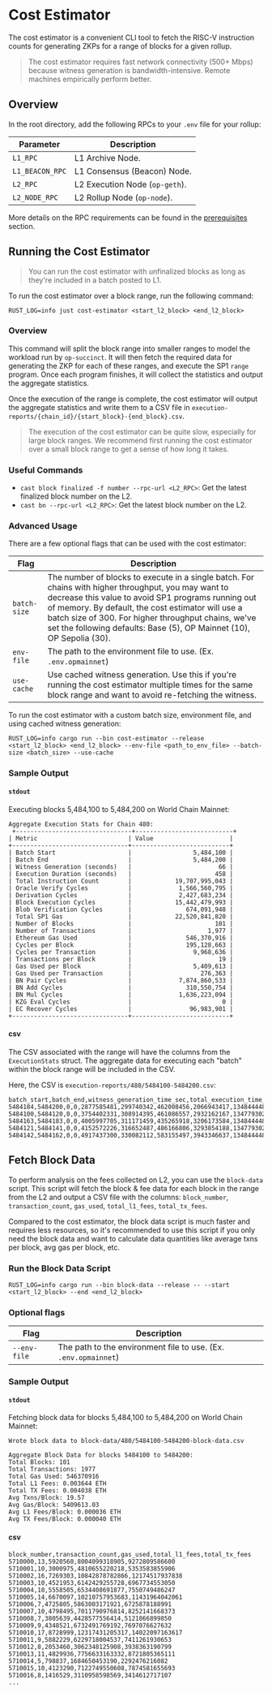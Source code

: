 # Cost Estimator

The cost estimator is a convenient CLI tool to fetch the RISC-V instruction counts for generating ZKPs for a range of blocks for a given rollup. 

> The cost estimator requires fast network connectivity (500+ Mbps) because witness generation is bandwidth-intensive. Remote machines empirically perform better.

## Overview

In the root directory, add the following RPCs to your `.env` file for your rollup:

| Parameter | Description |
|-----------|-------------|
| `L1_RPC` | L1 Archive Node. |
| `L1_BEACON_RPC` | L1 Consensus (Beacon) Node. |
| `L2_RPC` | L2 Execution Node (`op-geth`). |
| `L2_NODE_RPC` | L2 Rollup Node (`op-node`). |

More details on the RPC requirements can be found in the [prerequisites](../getting-started/prerequisites.md) section.

## Running the Cost Estimator

> You can run the cost estimator with unfinalized blocks as long as they're included in a batch posted to L1.

To run the cost estimator over a block range, run the following command:

```shell
RUST_LOG=info just cost-estimator <start_l2_block> <end_l2_block>
```

### Overview

This command will split the block range into smaller ranges to model the workload run by `op-succinct`. It will then fetch the required data for generating the ZKP for each of these ranges, and execute the SP1 `range` program. Once each program finishes, it will collect the statistics and output the aggregate statistics.

Once the execution of the range is complete, the cost estimator will output the aggregate statistics and write them to a CSV file in `execution-reports/{chain_id}/{start_block}-{end_block}.csv`.

> The execution of the cost estimator can be quite slow, especially for large block ranges. We recommend first running the cost estimator over a small block range to get a sense of how long it takes.

### Useful Commands

- `cast block finalized -f number --rpc-url <L2_RPC>`: Get the latest finalized block number on the L2.
- `cast bn --rpc-url <L2_RPC>`: Get the latest block number on the L2.

### Advanced Usage

There are a few optional flags that can be used with the cost estimator:

| Flag | Description |
|-----------|-------------|
| `batch-size` | The number of blocks to execute in a single batch. For chains with higher throughput, you may want to decrease this value to avoid SP1 programs running out of memory. By default, the cost estimator will use a batch size of 300. For higher throughput chains, we've set the following defaults: Base (5), OP Mainnet (10), OP Sepolia (30). |
| `env-file` | The path to the environment file to use. (Ex. `.env.opmainnet`) |
| `use-cache` | Use cached witness generation. Use this if you're running the cost estimator multiple times for the same block range and want to avoid re-fetching the witness. |

To run the cost estimator with a custom batch size, environment file, and using cached witness generation:

```shell
RUST_LOG=info cargo run --bin cost-estimator --release <start_l2_block> <end_l2_block> --env-file <path_to_env_file> --batch-size <batch_size> --use-cache
```

### Sample Output

#### `stdout`

Executing blocks 5,484,100 to 5,484,200 on World Chain Mainnet:

```shell
Aggregate Execution Stats for Chain 480: 
 +--------------------------------+---------------------------+
| Metric                         | Value                     |
+--------------------------------+---------------------------+
| Batch Start                    |                 5,484,100 |
| Batch End                      |                 5,484,200 |
| Witness Generation (seconds)   |                        66 |
| Execution Duration (seconds)   |                       458 |
| Total Instruction Count        |            19,707,995,043 |
| Oracle Verify Cycles           |             1,566,560,795 |
| Derivation Cycles              |             2,427,683,234 |
| Block Execution Cycles         |            15,442,479,993 |
| Blob Verification Cycles       |               674,091,948 |
| Total SP1 Gas                  |            22,520,841,820 |
| Number of Blocks               |                       101 |
| Number of Transactions         |                     1,977 |
| Ethereum Gas Used              |               546,370,916 |
| Cycles per Block               |               195,128,663 |
| Cycles per Transaction         |                 9,968,636 |
| Transactions per Block         |                        19 |
| Gas Used per Block             |                 5,409,613 |
| Gas Used per Transaction       |                   276,363 |
| BN Pair Cycles                 |             7,874,860,533 |
| BN Add Cycles                  |               310,550,754 |
| BN Mul Cycles                  |             1,636,223,094 |
| KZG Eval Cycles                |                         0 |
| EC Recover Cycles              |                96,983,901 |
+--------------------------------+---------------------------+
```

#### csv

The CSV associated with the range will have the columns from the `ExecutionStats` struct. The aggregate data for executing each "batch" within the block range will be included in the CSV.

Here, the CSV is `execution-reports/480/5484100-5484200.csv`:

```csv
batch_start,batch_end,witness_generation_time_sec,total_execution_time_sec,total_instruction_count,oracle_verify_instruction_count,derivation_instruction_count,block_execution_instruction_count,blob_verification_instruction_count,total_sp1_gas,nb_blocks,nb_transactions,eth_gas_used,l1_fees,total_tx_fees,cycles_per_block,cycles_per_transaction,transactions_per_block,gas_used_per_block,gas_used_per_transaction,bn_pair_cycles,bn_add_cycles,bn_mul_cycles,kzg_eval_cycles,ec_recover_cycles
5484184,5484200,0,0,2877585481,299740342,462008456,2066943417,134844448,3304337522,17,316,81926057,540908658541982,596950839845253,169269734,9106283,18,4819179,259259,1017572318,40106182,211873811,0,11948870
5484100,5484120,0,0,3754402331,308914395,461086557,2932162167,134779302,4287957207,21,350,106933244,710095197624994,783053876268826,178781063,10726863,16,5092059,305523,1561122615,61455811,324588766,0,14705709
5484163,5484183,0,0,4005997705,311171459,435265918,3206173584,134844448,4570091686,21,365,110883055,690170871678571,779801718014140,190761795,10975336,17,5280145,303789,1676711949,66155955,346844998,0,17337504
5484121,5484141,0,0,4152572226,316652487,486166806,3293854188,134779302,4746305028,21,440,117222955,767310117504021,846733606470274,197741534,9437664,20,5582045,266415,1584230563,62520537,329178548,0,25124445
5484142,5484162,0,0,4917437300,330082112,583155497,3943346637,134844448,5612150377,21,506,129405605,935016666707488,1031433531465147,234163680,9718255,24,6162171,255742,2035223088,80312269,423736971,0,27867373
```

## Fetch Block Data

To perform analysis on the fees collected on L2, you can use the `block-data` script. This script will fetch the block & fee data for each block in the range from the L2 and output a CSV file with the columns: `block_number`, `transaction_count`, `gas_used`, `total_l1_fees`, `total_tx_fees`.

Compared to the cost estimator, the block data script is much faster and requires less resources, so it's recommended to use this script if you only need the block data and want to calculate data quantities like average txns per block, avg gas per block, etc.

### Run the Block Data Script

```shell
RUST_LOG=info cargo run --bin block-data --release -- --start <start_l2_block> --end <end_l2_block>
```

### Optional flags

| Flag | Description |
|-----------|-------------|
| `--env-file` | The path to the environment file to use. (Ex. `.env.opmainnet`) |

### Sample Output

#### `stdout`

Fetching block data for blocks 5,484,100 to 5,484,200 on World Chain Mainnet:

```shell
Wrote block data to block-data/480/5484100-5484200-block-data.csv

Aggregate Block Data for blocks 5484100 to 5484200:
Total Blocks: 101
Total Transactions: 1977
Total Gas Used: 546370916
Total L1 Fees: 0.003644 ETH
Total TX Fees: 0.004038 ETH
Avg Txns/Block: 19.57
Avg Gas/Block: 5409613.03
Avg L1 Fees/Block: 0.000036 ETH
Avg TX Fees/Block: 0.000040 ETH
```

#### csv

```csv
block_number,transaction_count,gas_used,total_l1_fees,total_tx_fees
5710000,13,5920560,8004099318905,9272809586600
5710001,10,3000975,4810655220218,5353583855906
5710002,16,7269303,10842878782866,12174517937838
5710003,10,4521953,6142429255728,6967734553050
5710004,10,5558505,6534408691877,7550749486247
5710005,14,6670097,10210757953683,11431964042061
5710006,7,4725805,5863003171921,6725878188991
5710007,10,4798495,7011790976814,8252141668373
5710008,7,3805639,4428577556414,5121866899850
5710009,9,4348521,6732491769192,7697076627632
5710010,17,8728999,12317431205317,14022097163617
5710011,9,5882229,6229718004537,7411261930653
5710012,8,2053460,3062348125908,3938363190799
5710013,11,4829936,7756633163332,8721805365111
5710014,5,798837,1684650453190,2292476216082
5710015,10,4123290,7122749550608,7874581655693
5710016,8,1416529,3110958598569,3414612717107
...
```

